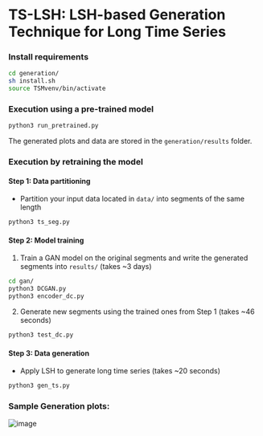 # TS-LSH: LSH-based Generation Technique for Long Time Series


### Install requirements

```bash
cd generation/
sh install.sh
source TSMvenv/bin/activate
```

### Execution using a pre-trained model 

```bash
python3 run_pretrained.py
```
The generated plots and data are stored in the `generation/results` folder.

### Execution by retraining the model

  
#### Step 1: Data partitioning

- Partition your input data located in `data/` into segments of the same length

```bash
python3 ts_seg.py
```

#### Step 2: Model training

1. Train a GAN model on the original segments and write the generated segments into `results/` (takes ~3 days) 

```bash
cd gan/
python3 DCGAN.py
python3 encoder_dc.py
```

2. Generate new segments using the trained ones from Step 1 (takes ~46 seconds)

```bash
python3 test_dc.py
```

#### Step 3: Data generation

- Apply LSH to generate long time series (takes ~20 seconds)

```bash
python3 gen_ts.py
```
### Sample Generation plots:

![image](https://github.com/eXascaleInfolab/TSM-Bench/assets/15266242/13d8c2f9-fdbf-495f-aaf9-7f5ec0999470)

